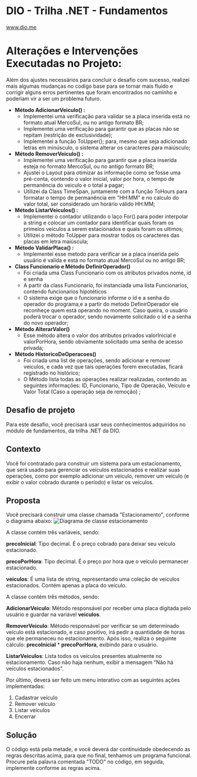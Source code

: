 # DIO - Trilha .NET - Fundamentos
www.dio.me

# **Alterações e Intervenções Executadas no Projeto:**
 Além dos ajustes necessários para concluir o desafio com sucesso, realizei mais algumas mudanças no codigo base para se tornar mais fluido e corrigir alguns erros pertinentes que foram encontrados no caminho e poderiam vir a ser um problema futuro.

- **Método AdicionarVeiculo() :**
  - Implementei uma verificação para validar se a placa inserida está no formato atual MercoSul, ou no antigo formato BR;
  - Implementei uma verificação para garantir que as placas não se repitam (restrição de exclusividade);
  - Implementei a função ToUpper(); para, mesmo que seja adicionado letras em minúsculo, o sistema alterar os caracteres para maiúsculo;
- **Método RemoverVeiculo() :**
  - Implementei uma verificação para garantir que a placa inserida esteja no formato MercoSul, ou no antigo formato BR;
  - Ajustei o Layout para otimizar as informaçõe como se fosse uma pré-conta, contendo o valor inicial, valor por hora, o tempo de permanência do veiculo e o total a pagar;
  - Utilizei da Class TimeSpan, juntamente com a função ToHours para formatar o tempo de permanência em "HH:MM" e no calculo do valor total, ser considerado um horário válido HH:MM;
- **Método ListarVeiculos() :**
  - Implementei o contador utilizando o laço For() para poder interpolar a string e colocar um contador para identificar quais foram os primeios veiculos a serem estacionados e quais foram os ultimos;
  - Utilizei o método ToUpper para mostrar todos os caracteres das placas em letra maiúscula;
- **Método ValidarPlaca() :**
   - Implementei esse metodo para verificar se a placa inserida pelo usuário é valida e está no formato atual MercoSul ou no antigo BR;
- **Class Funcionario e Método DefinirOperador()**
  - Foi criada uma Class Funcionario com os atributos privados nome, id e senha
  - A partir da class Funcionario, foi instanciada uma lista Funcionarios, contendo funcionarios hipotéticos
  - O sistema exige que o funcionario informe o id e a senha do operador do programa,e a partir do metodo DefinirOperador ele reconheçe quem está operando no moment. Caso queira, o usuário poderá trocar o operador, sendo novamente solicitado o id e a senha do novo operador;
- **Método AlterarValor()**
  - Esse método altera o valor dos atributos privados valorInicial e valorPorHora, sendo obviamente solicitado uma senha de acesso privada;
- **Método HistoricoDeOperacoes()**
  - Foi criada uma list de operações, sendo adicionar e remover veiculos, e cada vez que tais operações forem executadas, ficará registrado no histórico;
  - O Método lista todas as operações realizar realizadas, contendo as seguintes informações: ID, Funcionario, Tipo de Operação, Veículo e Valor Total (Caso a operação seja de remoção) ;
   

## Desafio de projeto
Para este desafio, você precisará usar seus conhecimentos adquiridos no módulo de fundamentos, da trilha .NET da DIO.

## Contexto
Você foi contratado para construir um sistema para um estacionamento, que será usado para gerenciar os veículos estacionados e realizar suas operações, como por exemplo adicionar um veículo, remover um veículo (e exibir o valor cobrado durante o período) e listar os veículos.

## Proposta
Você precisará construir uma classe chamada "Estacionamento", conforme o diagrama abaixo:
![Diagrama de classe estacionamento](diagrama_classe_estacionamento.png)

A classe contém três variáveis, sendo:

**precoInicial**: Tipo decimal. É o preço cobrado para deixar seu veículo estacionado.

**precoPorHora**: Tipo decimal. É o preço por hora que o veículo permanecer estacionado.

**veiculos**: É uma lista de string, representando uma coleção de veículos estacionados. Contém apenas a placa do veículo.

A classe contém três métodos, sendo:

**AdicionarVeiculo**: Método responsável por receber uma placa digitada pelo usuário e guardar na variável **veiculos**.

**RemoverVeiculo**: Método responsável por verificar se um determinado veículo está estacionado, e caso positivo, irá pedir a quantidade de horas que ele permaneceu no estacionamento. Após isso, realiza o seguinte cálculo: **precoInicial** * **precoPorHora**, exibindo para o usuário.

**ListarVeiculos**: Lista todos os veículos presentes atualmente no estacionamento. Caso não haja nenhum, exibir a mensagem "Não há veículos estacionados".

Por último, deverá ser feito um menu interativo com as seguintes ações implementadas:
1. Cadastrar veículo
2. Remover veículo
3. Listar veículos
4. Encerrar


## Solução
O código está pela metade, e você deverá dar continuidade obedecendo as regras descritas acima, para que no final, tenhamos um programa funcional. Procure pela palavra comentada "TODO" no código, em seguida, implemente conforme as regras acima.
